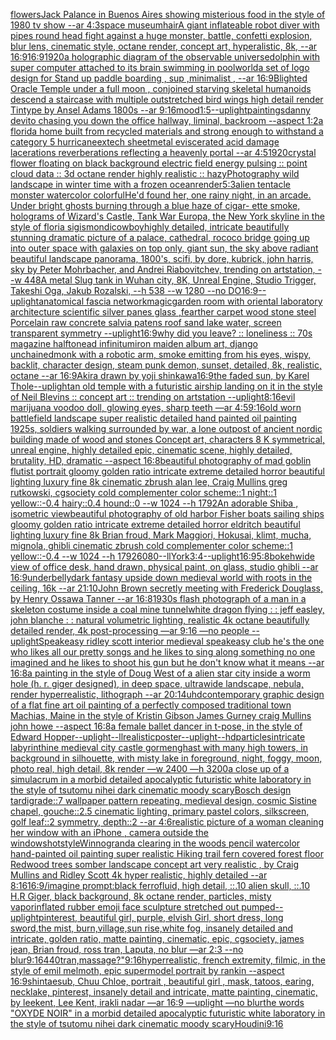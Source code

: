 [flowers](https://www.ebank.nz/aiartgenerator?category=flowers)[Jack Palance in Buenos Aires showing misterious food in the style of 1980 tv show --ar 4:3](https://www.ebank.nz/aiartgenerator?category=Jack%20Palance%20in%20Buenos%20Aires%20showing%20misterious%20food%20in%20the%20style%20of%201980%20tv%20show%20--ar%204%3A3)[space museum](https://www.ebank.nz/aiartgenerator?category=space%20museum)[hair](https://www.ebank.nz/aiartgenerator?category=hair)[A giant inflateable robot diver with pipes round head fight against a huge monster, battle, confetti explosion, blur lens, cinematic style, octane render, concept art, hyperalistic, 8k, --ar 16:9](https://www.ebank.nz/aiartgenerator?category=A%20giant%20inflateable%20robot%20diver%20with%20pipes%20round%20head%20fight%20against%20a%20huge%20monster%2C%20battle%2C%20confetti%20explosion%2C%20blur%20lens%2C%20cinematic%20style%2C%20octane%20render%2C%20concept%20art%2C%20hyperalistic%2C%208k%2C%20--ar%2016%3A9)[16:9](https://www.ebank.nz/aiartgenerator?category=16%3A9)[1920](https://www.ebank.nz/aiartgenerator?category=1920)[a holographic diagram of the observable universe](https://www.ebank.nz/aiartgenerator?category=a%20holographic%20diagram%20of%20the%20observable%20universe)[dolphin with super computer attached to its brain swimming in pool](https://www.ebank.nz/aiartgenerator?category=dolphin%20with%20super%20computer%20attached%20to%20its%20brain%20swimming%20in%20pool)[world](https://www.ebank.nz/aiartgenerator?category=world)[a set of logo design for Stand up paddle boarding , sup ,minimalist , --ar 16:9](https://www.ebank.nz/aiartgenerator?category=a%20set%20of%20logo%20design%20for%20Stand%20up%20paddle%20boarding%20%2C%20sup%20%2Cminimalist%20%2C%20--ar%2016%3A9)[Blighted Oracle Temple under a full moon , conjoined starving skeletal humanoids descend a staircase with multiple outstretched bird wings high detail render Tintype by Ansel Adams 1800s --ar 9:16](https://www.ebank.nz/aiartgenerator?category=Blighted%20Oracle%20Temple%20under%20a%20full%20moon%20%2C%20conjoined%20starving%20skeletal%20humanoids%20descend%20a%20staircase%20with%20multiple%20outstretched%20bird%20wings%20high%20detail%20render%20Tintype%20by%20Ansel%20Adams%201800s%20--ar%209%3A16)[mood](https://www.ebank.nz/aiartgenerator?category=mood)[1:5](https://www.ebank.nz/aiartgenerator?category=1%3A5)[--uplight](https://www.ebank.nz/aiartgenerator?category=--uplight)[paintings](https://www.ebank.nz/aiartgenerator?category=paintings)[danny devito chasing you down the office hallway, liminal, backroom --aspect 1:2](https://www.ebank.nz/aiartgenerator?category=danny%20devito%20chasing%20you%20down%20the%20office%20hallway%2C%20liminal%2C%20backroom%20--aspect%201%3A2)[a florida home built from recycled materials and strong enough to withstand a category 5 hurricane](https://www.ebank.nz/aiartgenerator?category=a%20florida%20home%20built%20from%20recycled%20materials%20and%20strong%20enough%20to%20withstand%20a%20category%205%20hurricane)[extech sheetmetal eviscerated acid damage lacerations reverberations reflecting a heavenly portal --ar 4:5](https://www.ebank.nz/aiartgenerator?category=extech%20sheetmetal%20eviscerated%20acid%20damage%20lacerations%20reverberations%20reflecting%20a%20heavenly%20portal%20--ar%204%3A5)[1920](https://www.ebank.nz/aiartgenerator?category=1920)[crystal flower floating on black background electric field energy pulsing :: point cloud data :: 3d octane render highly realistic :: hazy](https://www.ebank.nz/aiartgenerator?category=crystal%20flower%20floating%20on%20black%20background%20electric%20field%20energy%20pulsing%20%3A%3A%20point%20cloud%20data%20%3A%3A%203d%20octane%20render%20highly%20realistic%20%3A%3A%20hazy)[Photography wild landscape in winter time with a frozen ocean](https://www.ebank.nz/aiartgenerator?category=Photography%20wild%20landscape%20in%20winter%20time%20with%20a%20frozen%20ocean)[render](https://www.ebank.nz/aiartgenerator?category=render)[5:3](https://www.ebank.nz/aiartgenerator?category=5%3A3)[alien tentacle monster watercolor colorful](https://www.ebank.nz/aiartgenerator?category=alien%20tentacle%20monster%20watercolor%20colorful)[He'd found her, one rainy night, in an arcade.   Under bright ghosts burning through a blue haze of cigar- ette smoke, holograms of Wizard's Castle, Tank War Europa, the New York skyline in the style of floria sigismondi](https://www.ebank.nz/aiartgenerator?category=He%27d%20found%20her%2C%20one%20rainy%20night%2C%20in%20an%20arcade.%20%20%20Under%20bright%20ghosts%20burning%20through%20a%20blue%20haze%20of%20cigar-%20ette%20smoke%2C%20holograms%20of%20Wizard%27s%20Castle%2C%20Tank%20War%20Europa%2C%20the%20New%20York%20skyline%20in%20the%20style%20of%20floria%20sigismondi)[cowboy](https://www.ebank.nz/aiartgenerator?category=cowboy)[highly detailed, intricate beautifully stunning dramatic picture of a palace, cathedral, rococo bridge going up into outer space with galaxies on top only, giant sun, the sky above radiant beautiful landscape panorama, 1800's, scifi, by dore, kubrick, john harris, sky by Peter Mohrbacher, and Andrei Riabovitchev, trending on artstation, --w 448](https://www.ebank.nz/aiartgenerator?category=highly%20detailed%2C%20intricate%20beautifully%20stunning%20dramatic%20picture%20of%20a%20palace%2C%20cathedral%2C%20rococo%20bridge%20going%20up%20into%20outer%20space%20with%20galaxies%20on%20top%20only%2C%20giant%20sun%2C%20the%20sky%20above%20radiant%20beautiful%20landscape%20panorama%2C%201800%27s%2C%20scifi%2C%20by%20dore%2C%20kubrick%2C%20john%20harris%2C%20sky%20by%20Peter%20Mohrbacher%2C%20and%20Andrei%20Riabovitchev%2C%20trending%20on%20artstation%2C%20--w%20448)[A metal Slug tank in Wuhan city, 8K, Unreal Engine, Studio Trigger, Takeshi Oga, Jakub Rozalski, --h 538 --w 1280 --no DO](https://www.ebank.nz/aiartgenerator?category=A%20metal%20Slug%20tank%20in%20Wuhan%20city%2C%208K%2C%20Unreal%20Engine%2C%20Studio%20Trigger%2C%20Takeshi%20Oga%2C%20Jakub%20Rozalski%2C%20--h%20538%20--w%201280%20--no%20DO)[16:9](https://www.ebank.nz/aiartgenerator?category=16%3A9)[--uplight](https://www.ebank.nz/aiartgenerator?category=--uplight)[anatomical fascia network](https://www.ebank.nz/aiartgenerator?category=anatomical%20fascia%20network)[magic](https://www.ebank.nz/aiartgenerator?category=magic)[garden room with oriental laboratory architecture scientific silver panes glass ,fearther carpet wood stone steel Porcelain raw concrete salvia patens roof sand lake water, screen transparent symmetry --uplight](https://www.ebank.nz/aiartgenerator?category=garden%20room%20with%20oriental%20laboratory%20architecture%20scientific%20silver%20panes%20glass%20%2Cfearther%20carpet%20wood%20stone%20steel%20Porcelain%20raw%20concrete%20salvia%20patens%20roof%20sand%20lake%20water%2C%20screen%20transparent%20symmetry%20--uplight)[16:9](https://www.ebank.nz/aiartgenerator?category=16%3A9)[why did you leave?   ::   loneliness   ::  70s magazine halftone](https://www.ebank.nz/aiartgenerator?category=why%20did%20you%20leave%3F%20%20%20%3A%3A%20%20%20loneliness%20%20%20%3A%3A%20%2070s%20magazine%20halftone)[ad infinitum](https://www.ebank.nz/aiartgenerator?category=ad%20infinitum)[iron maiden album art, django unchained](https://www.ebank.nz/aiartgenerator?category=iron%20maiden%20album%20art%2C%20django%20unchained)[monk with a robotic arm, smoke emitting from his eyes, wispy, backlit, character design, steam punk demon, sunset, detailed, 8k, realistic, octane --ar 16:9](https://www.ebank.nz/aiartgenerator?category=monk%20with%20a%20robotic%20arm%2C%20smoke%20emitting%20from%20his%20eyes%2C%20wispy%2C%20backlit%2C%20character%20design%2C%20steam%20punk%20demon%2C%20sunset%2C%20detailed%2C%208k%2C%20realistic%2C%20octane%20--ar%2016%3A9)[Akira drawn by yoji shinkawa](https://www.ebank.nz/aiartgenerator?category=Akira%20drawn%20by%20yoji%20shinkawa)[16:9](https://www.ebank.nz/aiartgenerator?category=16%3A9)[the faded sun, by Karel Thole](https://www.ebank.nz/aiartgenerator?category=the%20faded%20sun%2C%20by%20Karel%20Thole)[--uplight](https://www.ebank.nz/aiartgenerator?category=--uplight)[an old temple with a futuristic airship landing on it in the style of Neil Blevins :: concept art :: trending on artstation --uplight](https://www.ebank.nz/aiartgenerator?category=an%20old%20temple%20with%20a%20futuristic%20airship%20landing%20on%20it%20in%20the%20style%20of%20Neil%20Blevins%20%3A%3A%20concept%20art%20%3A%3A%20trending%20on%20artstation%20--uplight)[8:16](https://www.ebank.nz/aiartgenerator?category=8%3A16)[evil marijuana voodoo doll, glowing eyes, sharp teeth —ar 4:5](https://www.ebank.nz/aiartgenerator?category=evil%20marijuana%20voodoo%20doll%2C%20glowing%20eyes%2C%20sharp%20teeth%20%E2%80%94ar%204%3A5)[9:16](https://www.ebank.nz/aiartgenerator?category=9%3A16)[old worn battlefield landscape super realistic detailed hand painted oil painting 1925s, soldiers walking surrounded by war, a lone outpost of ancient nordic building made of wood and stones Concept art, characters 8 K symmetrical, unreal engine, highly detailed  epic, cinematic scene, highly detailed,  brutality, HD, dramatic --aspect 16:8](https://www.ebank.nz/aiartgenerator?category=old%20worn%20battlefield%20landscape%20super%20realistic%20detailed%20hand%20painted%20oil%20painting%201925s%2C%20soldiers%20walking%20surrounded%20by%20war%2C%20a%20lone%20outpost%20of%20ancient%20nordic%20building%20made%20of%20wood%20and%20stones%20Concept%20art%2C%20characters%208%20K%20symmetrical%2C%20unreal%20engine%2C%20highly%20detailed%20%20epic%2C%20cinematic%20scene%2C%20highly%20detailed%2C%20%20brutality%2C%20HD%2C%20dramatic%20--aspect%2016%3A8)[beautiful photography of mad goblin flutist  portrait gloomy golden ratio intricate extreme detailed horror beautiful lighting luxury fine 8k cinematic zbrush alan lee, Craig Mullins greg rutkowski, cgsociety cold complementer color scheme::1 night::1 yellow::-0.4 hairy::0.4 hound::0 --w 1024 --h 1792](https://www.ebank.nz/aiartgenerator?category=beautiful%20photography%20of%20mad%20goblin%20flutist%20%20portrait%20gloomy%20golden%20ratio%20intricate%20extreme%20detailed%20horror%20beautiful%20lighting%20luxury%20fine%208k%20cinematic%20zbrush%20alan%20lee%2C%20Craig%20Mullins%20greg%20rutkowski%2C%20cgsociety%20cold%20complementer%20color%20scheme%3A%3A1%20night%3A%3A1%20yellow%3A%3A-0.4%20hairy%3A%3A0.4%20hound%3A%3A0%20--w%201024%20--h%201792)[An adorable Shiba , isometric view](https://www.ebank.nz/aiartgenerator?category=An%20adorable%20Shiba%20%2C%20isometric%20view)[beautiful photography of old harbor Fisher boats sailing ships gloomy golden ratio intricate extreme detailed horror eldritch beautiful lighting luxury fine 8k Brian froud, Mark Maggiori, Hokusai, klimt, mucha, mignola, ghibli cinematic zbrush cold complementer color scheme::1 yellow::-0.4 --w 1024 --h 1792](https://www.ebank.nz/aiartgenerator?category=beautiful%20photography%20of%20old%20harbor%20Fisher%20boats%20sailing%20ships%20gloomy%20golden%20ratio%20intricate%20extreme%20detailed%20horror%20eldritch%20beautiful%20lighting%20luxury%20fine%208k%20Brian%20froud%2C%20Mark%20Maggiori%2C%20Hokusai%2C%20klimt%2C%20mucha%2C%20mignola%2C%20ghibli%20cinematic%20zbrush%20cold%20complementer%20color%20scheme%3A%3A1%20yellow%3A%3A-0.4%20--w%201024%20--h%201792)[6080](https://www.ebank.nz/aiartgenerator?category=6080)[--ll](https://www.ebank.nz/aiartgenerator?category=--ll)[York](https://www.ebank.nz/aiartgenerator?category=York)[3:4](https://www.ebank.nz/aiartgenerator?category=3%3A4)[--uplight](https://www.ebank.nz/aiartgenerator?category=--uplight)[16:9](https://www.ebank.nz/aiartgenerator?category=16%3A9)[5:8](https://www.ebank.nz/aiartgenerator?category=5%3A8)[bokeh](https://www.ebank.nz/aiartgenerator?category=bokeh)[wide view of office desk, hand drawn, physical paint, on glass, studio ghibli --ar 16:9](https://www.ebank.nz/aiartgenerator?category=wide%20view%20of%20office%20desk%2C%20hand%20drawn%2C%20physical%20paint%2C%20on%20glass%2C%20studio%20ghibli%20--ar%2016%3A9)[underbelly](https://www.ebank.nz/aiartgenerator?category=underbelly)[dark fantasy upside down medieval world with roots in the ceiling, 16k --ar 21:10](https://www.ebank.nz/aiartgenerator?category=dark%20fantasy%20upside%20down%20medieval%20world%20with%20roots%20in%20the%20ceiling%2C%2016k%20--ar%2021%3A10)[John Brown secretly meeting with Frederick Douglass, by Henry Ossawa Tanner --ar 16:8](https://www.ebank.nz/aiartgenerator?category=John%20Brown%20secretly%20meeting%20with%20Frederick%20Douglass%2C%20by%20Henry%20Ossawa%20Tanner%20--ar%2016%3A8)[1930s flash photograph of a man in a skeleton costume inside a coal mine tunnel](https://www.ebank.nz/aiartgenerator?category=1930s%20flash%20photograph%20of%20a%20man%20in%20a%20skeleton%20costume%20inside%20a%20coal%20mine%20tunnel)[white dragon flying : : jeff easley, john blanche : : natural volumetric lighting, realistic 4k octane beautifully detailed render, 4k post-processing —ar 9:16 —no people --uplight](https://www.ebank.nz/aiartgenerator?category=white%20dragon%20flying%20%3A%20%3A%20jeff%20easley%2C%20john%20blanche%20%3A%20%3A%20natural%20volumetric%20lighting%2C%20realistic%204k%20octane%20beautifully%20detailed%20render%2C%204k%20post-processing%20%E2%80%94ar%209%3A16%20%E2%80%94no%20people%20--uplight)[Speakeasy ridley scott interior medieval speakeasy club he's the one who likes all our pretty songs and he likes to sing along something no one imagined and he likes to shoot his gun but he don't know what it means --ar 16:8](https://www.ebank.nz/aiartgenerator?category=Speakeasy%20ridley%20scott%20interior%20medieval%20speakeasy%20club%20he%27s%20the%20one%20who%20likes%20all%20our%20pretty%20songs%20and%20he%20likes%20to%20sing%20along%20something%20no%20one%20imagined%20and%20he%20likes%20to%20shoot%20his%20gun%20but%20he%20don%27t%20know%20what%20it%20means%20--ar%2016%3A8)[a painting in the style of Doug West of a alien star city inside a worm hole (h. r. giger designed), in deep space, ultrawide landscape, nebula, render hyperrealistic, lithograph --ar 20:14](https://www.ebank.nz/aiartgenerator?category=a%20painting%20in%20the%20style%20of%20Doug%20West%20of%20a%20alien%20star%20city%20inside%20a%20worm%20hole%20%28h.%20r.%20giger%20designed%29%2C%20in%20deep%20space%2C%20ultrawide%20landscape%2C%20nebula%2C%20render%20hyperrealistic%2C%20lithograph%20--ar%2020%3A14)[uhd](https://www.ebank.nz/aiartgenerator?category=uhd)[contemporary graphic design of a flat fine art oil painting of a perfectly composed traditional town Machias, Maine in the style of Kristin Gibson James Gurney craig Mullins john howe --aspect 16:8](https://www.ebank.nz/aiartgenerator?category=contemporary%20graphic%20design%20of%20a%20flat%20fine%20art%20oil%20painting%20of%20a%20perfectly%20composed%20traditional%20town%20Machias%2C%20Maine%20in%20the%20style%20of%20Kristin%20Gibson%20James%20Gurney%20craig%20Mullins%20john%20howe%20--aspect%2016%3A8)[a female ballet dancer in t-pose, in the style of Edward Hopper](https://www.ebank.nz/aiartgenerator?category=a%20female%20ballet%20dancer%20in%20t-pose%2C%20in%20the%20style%20of%20Edward%20Hopper)[--uplight](https://www.ebank.nz/aiartgenerator?category=--uplight)[--ll](https://www.ebank.nz/aiartgenerator?category=--ll)[realistic](https://www.ebank.nz/aiartgenerator?category=realistic)[poster](https://www.ebank.nz/aiartgenerator?category=poster)[--uplight](https://www.ebank.nz/aiartgenerator?category=--uplight)[--hd](https://www.ebank.nz/aiartgenerator?category=--hd)[particles](https://www.ebank.nz/aiartgenerator?category=particles)[intricate labyrinthine medieval city castle gormenghast with many high towers, in background in silhouette, with misty lake in foreground, night, foggy, moon, photo real, high detail, 8k render —w 2400 —h 3200](https://www.ebank.nz/aiartgenerator?category=intricate%20labyrinthine%20medieval%20city%20castle%20gormenghast%20with%20many%20high%20towers%2C%20in%20background%20in%20silhouette%2C%20with%20misty%20lake%20in%20foreground%2C%20night%2C%20foggy%2C%20moon%2C%20photo%20real%2C%20high%20detail%2C%208k%20render%20%E2%80%94w%202400%20%E2%80%94h%203200)[a close up of a simulacrum in a morbid detailed apocalyptic futuristic white laboratory in the style of tsutomu nihei dark cinematic moody scary](https://www.ebank.nz/aiartgenerator?category=a%20close%20up%20of%20a%20simulacrum%20in%20a%20morbid%20detailed%20apocalyptic%20futuristic%20white%20laboratory%20in%20the%20style%20of%20tsutomu%20nihei%20dark%20cinematic%20moody%20scary)[Bosch design tardigrade::7 wallpaper pattern repeating, medieval design, cosmic Sistine chapel, gouche::2.5 cinematic lighting, primary pastel colors, silkscreen, golf leaf::2 symmetry, depth::2 --ar 4:6](https://www.ebank.nz/aiartgenerator?category=Bosch%20design%20tardigrade%3A%3A7%20wallpaper%20pattern%20repeating%2C%20medieval%20design%2C%20cosmic%20Sistine%20chapel%2C%20gouche%3A%3A2.5%20cinematic%20lighting%2C%20primary%20pastel%20colors%2C%20silkscreen%2C%20golf%20leaf%3A%3A2%20symmetry%2C%20depth%3A%3A2%20--ar%204%3A6)[realistic picture of a woman cleaning her window with an iPhone , camera outside the window](https://www.ebank.nz/aiartgenerator?category=realistic%20picture%20of%20a%20woman%20cleaning%20her%20window%20with%20an%20iPhone%20%2C%20camera%20outside%20the%20window)[shot](https://www.ebank.nz/aiartgenerator?category=shot)[style](https://www.ebank.nz/aiartgenerator?category=style)[Winnogrand](https://www.ebank.nz/aiartgenerator?category=Winnogrand)[a clearing in the woods pencil watercolor hand-painted oil painting super realistic Hiking trail fern covered forest floor Redwood trees somber landscape concept art very realistic , by Craig Mullins and Ridley Scott 4k hyper realistic, highly detailed --ar 8:16](https://www.ebank.nz/aiartgenerator?category=a%20clearing%20in%20the%20woods%20pencil%20watercolor%20hand-painted%20oil%20painting%20super%20realistic%20Hiking%20trail%20fern%20covered%20forest%20floor%20Redwood%20trees%20somber%20landscape%20concept%20art%20very%20realistic%20%2C%20by%20Craig%20Mullins%20and%20Ridley%20Scott%204k%20hyper%20realistic%2C%20highly%20detailed%20--ar%208%3A16)[16:9](https://www.ebank.nz/aiartgenerator?category=16%3A9)[/imagine prompt:black ferrofluid, high detail, ::.10 alien skull, ::.10 H.R Giger, black background, 8k octane render, particles, misty vapor](https://www.ebank.nz/aiartgenerator?category=/imagine%20prompt%3Ablack%20ferrofluid%2C%20high%20detail%2C%20%3A%3A.10%20alien%20skull%2C%20%3A%3A.10%20H.R%20Giger%2C%20black%20background%2C%208k%20octane%20render%2C%20particles%2C%20misty%20vapor)[inflated rubber emoji face sculpture stretched out pumped](https://www.ebank.nz/aiartgenerator?category=inflated%20rubber%20emoji%20face%20sculpture%20stretched%20out%20pumped)[--uplight](https://www.ebank.nz/aiartgenerator?category=--uplight)[pinterest, beautiful girl, purple, elvish Girl, short dress, long sword,the mist, burn,village,sun rise,white fog, insanely detailed and intricate, golden ratio, matte painting, cinematic, epic, cgsociety, james jean, Brian froud, ross tran, Laputa, no blur —ar 2:3 --no blur](https://www.ebank.nz/aiartgenerator?category=pinterest%2C%20beautiful%20girl%2C%20purple%2C%20elvish%20Girl%2C%20short%20dress%2C%20long%20sword%2Cthe%20mist%2C%20burn%2Cvillage%2Csun%20rise%2Cwhite%20fog%2C%20insanely%20detailed%20and%20intricate%2C%20golden%20ratio%2C%20matte%20painting%2C%20cinematic%2C%20epic%2C%20cgsociety%2C%20james%20jean%2C%20Brian%20froud%2C%20ross%20tran%2C%20Laputa%2C%20no%20blur%20%E2%80%94ar%202%3A3%20--no%20blur)[9:16](https://www.ebank.nz/aiartgenerator?category=9%3A16)[440](https://www.ebank.nz/aiartgenerator?category=440)[tran,](https://www.ebank.nz/aiartgenerator?category=tran%2C)[massage?"](https://www.ebank.nz/aiartgenerator?category=massage%3F%22)[9:16](https://www.ebank.nz/aiartgenerator?category=9%3A16)[hyperrealistic, french extremity, filmic, in the style of emil melmoth, epic supermodel portrait by rankin  --aspect 16:9](https://www.ebank.nz/aiartgenerator?category=hyperrealistic%2C%20french%20extremity%2C%20filmic%2C%20in%20the%20style%20of%20emil%20melmoth%2C%20epic%20supermodel%20portrait%20by%20rankin%20%20--aspect%2016%3A9)[shintaesub, Chuu Chloe, portrait , beautiful girl , mask, tatoos, earing, necklake, pinterest, insanely detail and intricate, matte painting, cinematic, by leekent, Lee Kent, irakli nadar —ar 16:9 —uplight —no blur](https://www.ebank.nz/aiartgenerator?category=shintaesub%2C%20Chuu%20Chloe%2C%20portrait%20%2C%20beautiful%20girl%20%2C%20mask%2C%20tatoos%2C%20earing%2C%20necklake%2C%20pinterest%2C%20insanely%20detail%20and%20intricate%2C%20matte%20painting%2C%20cinematic%2C%20by%20leekent%2C%20Lee%20Kent%2C%20irakli%20nadar%20%E2%80%94ar%2016%3A9%20%E2%80%94uplight%20%E2%80%94no%20blur)[the words "OXYDE NOIR" in a morbid detailed apocalyptic futuristic white laboratory in the style of tsutomu nihei dark cinematic moody scary](https://www.ebank.nz/aiartgenerator?category=the%20words%20%22OXYDE%20NOIR%22%20in%20a%20morbid%20detailed%20apocalyptic%20futuristic%20white%20laboratory%20in%20the%20style%20of%20tsutomu%20nihei%20dark%20cinematic%20moody%20scary)[Houdini](https://www.ebank.nz/aiartgenerator?category=Houdini)[9:16](https://www.ebank.nz/aiartgenerator?category=9%3A16)